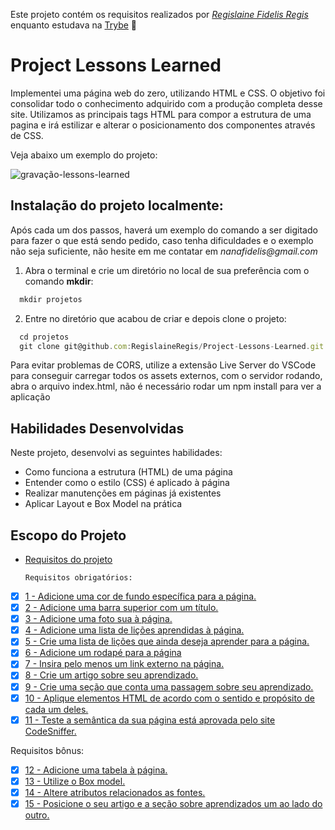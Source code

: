 Este projeto contém os requisitos realizados por _[Regislaine Fidelis Regis](https://www.linkedin.com/in/regislaine-regis/)_ enquanto estudava na [Trybe](https://www.betrybe.com/) :rocket:

# Project Lessons Learned

Implementei uma página web do zero, utilizando HTML e CSS. O objetivo foi consolidar todo o conhecimento adquirido com a produção completa desse site. Utilizamos as principais tags HTML para compor a estrutura de uma pagina e irá estilizar e alterar o posicionamento dos componentes através de CSS.

Veja abaixo um exemplo do projeto:

![gravação-lessons-learned](https://user-images.githubusercontent.com/94489726/200090719-a5f4d611-27ad-4f1f-8019-186423abffc5.gif)

## Instalação do projeto localmente:

Após cada um dos passos, haverá um exemplo do comando a ser digitado para fazer o que está sendo pedido, caso tenha dificuldades e o exemplo não seja suficiente, não hesite em me contatar em _nanafidelis@gmail.com_ 

1. Abra o terminal e crie um diretório no local de sua preferência com o comando **mkdir**:
```javascript
  mkdir projetos
```

2. Entre no diretório que acabou de criar e depois clone o projeto:
```javascript
  cd projetos
  git clone git@github.com:RegislaineRegis/Project-Lessons-Learned.git
```

Para evitar problemas de CORS, utilize a extensão Live Server do VSCode para conseguir carregar todos os assets externos, com o servidor rodando, abra o arquivo index.html, não é necessário rodar um npm install para ver a aplicação

## Habilidades Desenvolvidas

Neste projeto, desenvolvi as seguintes habilidades:

- Como funciona a estrutura (HTML) de uma página
- Entender como o estilo (CSS) é aplicado à página
- Realizar manutenções em páginas já existentes
- Aplicar Layout e Box Model na prática


## Escopo do Projeto

- [Requisitos do projeto](#requisitos-do-projeto)

    `Requisitos obrigatórios:`
 - [x] [1 - Adicione uma cor de fundo específica para a página.](#1---adicione-uma-cor-de-fundo-especifica-para-a-página)
 - [x] [2 - Adicione uma barra superior com um título.](#2---adicione-uma-barra-superior-com-um-título)
 - [x] [3 - Adicione uma foto sua à página.](#3---adicione-uma-foto-sua-à-página)
 - [x] [4 - Adicione uma lista de lições aprendidas à página.](#4---adicione-uma-lista-de-lições-aprendidas-à-página)
 - [x] [5 - Crie uma lista de lições que ainda deseja aprender para a página.](#5---Crie-uma-lista-de-lições-que-ainda-deseja-aprender-para-a-página)
 - [x] [6 - Adicione um rodapé para a página](#6---Adicione-um-rodapé-para-a-página)
 - [x] [7 - Insira pelo menos um link externo na página.](#7---Insira-pelo-menos-um-link-externo-na-página)
 - [x] [8 - Crie um artigo sobre seu aprendizado.](#8---crie-um-artigo-sobre-seu-aprendizado)
 - [x] [9 - Crie uma seção que conta uma passagem sobre seu aprendizado.](#9---crie-uma-seção-que-conta-uma-passagem-sobre-seu-aprendizado)
 - [x] [10 - Aplique elementos HTML de acordo com o sentido e propósito de cada um deles.](#10---Aplique-elementos-HTML-de-acordo-com-o-sentido-e-propósito-de-cada-um-deles)
  - [x] [11 - Teste a semântica da sua página está aprovada pelo site CodeSniffer.](#11---Teste-a-semântica-da-sua-página-está-aprovada-pelo-site-CodeSniffer)
  
 Requisitos bônus:
- [x] [12 - Adicione uma tabela à página.](#12---Adicione-uma-tabela-a-página)
- [x] [13 - Utilize o Box model.](#13---Utilize-o-Box-model)
- [x] [14 - Altere atributos relacionados as fontes.](#14---Altere-atributos-relacionados-as-fontes)
- [x] [15 - Posicione o seu artigo e a seção sobre aprendizados um ao lado do outro.](#15---Posicione-seu-artigo-e-a-seção-sobre-aprendizados-um-ao-lado-do-outro)
